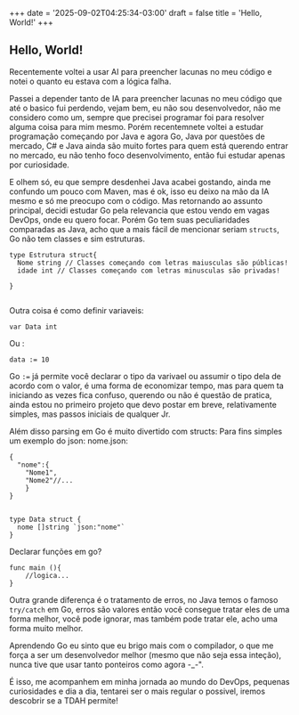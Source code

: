 +++
date = '2025-09-02T04:25:34-03:00'
draft = false
title = 'Hello, World!'
+++

## Hello, World!

Recentemente voltei a usar AI para preencher lacunas no meu código e notei o quanto eu estava com a lógica falha.

Passei a depender tanto de IA para preencher lacunas no meu código que até o basico fui perdendo, vejam bem, eu 
não sou desenvolvedor, não me considero como um, sempre que precisei programar foi para resolver alguma coisa para mim mesmo. Porém recentemnete voltei a estudar programação começando por Java e agora Go, Java por questões
de mercado, C# e Java ainda são muito fortes para quem está querendo entrar no mercado, eu não tenho foco desenvolvimento, então fui estudar apenas por curiosidade.

E olhem só, eu que sempre desdenhei Java acabei gostando, ainda me confundo um pouco com Maven, mas é ok, isso eu deixo na mão da IA mesmo e só me preocupo com o código. Mas retornando ao assunto principal, decidi estudar Go pela relevancia que estou vendo em vagas DevOps, onde eu quero focar. Porém Go tem suas peculiaridades comparadas as Java, acho que a mais fácil de mencionar seriam ``` structs ```, Go não tem classes e sim estruturas.

```
type Estrutura struct{
  Nome string // Classes começando com letras maiusculas são públicas! 
  idade int // Classes começando com letras minusculas são privadas!

}

```
```

```
Outra coisa é como definir variaveis:
```
var Data int

```
Ou :

``` data := 10 ```



Go ``` := ``` já permite você declarar o tipo da varivael ou assumir o tipo dela de acordo com o valor, é uma forma de economizar tempo, mas para quem ta iniciando as vezes fica confuso, querendo ou não é questão de pratica, ainda estou no primeiro projeto que devo postar em breve, relativamente simples, mas passos iniciais de qualquer Jr.

Além disso parsing em Go é muito divertido com structs:
Para fins simples um exemplo do json:
nome.json:

```
{
  "nome":{
    "Nome1",
    "Nome2"//...
	}
} 


```
```
type Data struct {
  nome []string `json:"nome"`
}
```

Declarar funções em go?

```
func main (){
	//logica...
}
```
Outra grande diferença é o tratamento de erros, no Java temos o famoso ``` try/catch ``` em Go, erros são valores então você consegue tratar eles de uma forma melhor, você pode ignorar, mas também pode tratar ele, acho uma forma muito melhor.

Aprendendo Go eu sinto que eu brigo mais com o compilador, o que me força a ser um desenvolvedor melhor (mesmo que não seja essa inteção), nunca tive que usar tanto ponteiros como agora -_-".

É isso, me acompanhem em minha jornada ao mundo do DevOps, pequenas curiosidades e dia a dia, tentarei ser o mais regular o possivel, iremos descobrir se a TDAH permite!
